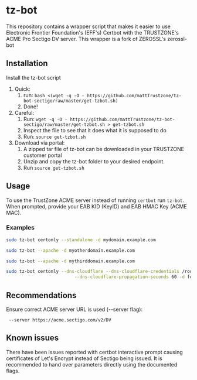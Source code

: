 tz-bot
===========

This repository contains a wrapper script that makes it easier to use 
Electronic Frontier Foundation's (EFF's) Certbot with the TRUSTZONE's ACME Pro Sectigo DV server.
This wrapper is a fork of ZEROSSL's zerossl-bot

Installation
------------

Install the tz-bot script
   1. Quick: 
      1. run:
      `bash <(wget -q -O - https://github.com/mattTrustzone/tz-bot-sectigo/raw/master/get-tzbot.sh)`
      2. Done!
   2. Careful: 
      1. Run: 
      `wget -q -O - https://github.com/mattTrustzone/tz-bot-sectigo/raw/master/get-tzbot.sh > get-tzbot.sh`
      2. Inspect the file to see that it does what it is supposed to do
      3. Run: `source get-tzbot.sh`
   3. Download via portal:
      1. A zipped tar file of tz-bot can be downloaded in your TRUSTZONE customer portal
      2. Unzip and copy the tz-bot folder to your desired endpoint.
      3. Run `source get-tzbot.sh`
      
Usage
-----

To use the TrustZone ACME server instead of running `certbot` run `tz-bot`.
When prompted, provide your EAB KID (KeyID) and EAB HMAC Key (ACME MAC).

### Examples

```bash
sudo tz-bot certonly --standalone -d mydomain.example.com
```

```bash
sudo tz-bot --apache -d myotherdomain.example.com
```

```bash
sudo tz-bot --apache -d mythirddomain.example.com 
```

```bash
sudo tz-bot certonly --dns-cloudflare --dns-cloudflare-credentials /root/.secrets/cloudflare-api-token \
                          --dns-cloudflare-propagation-seconds 60 -d fourth.example.com \
```

Recommendations
----

Ensure correct ACME server URL is used (--server flag):

```
 --server https://acme.sectigo.com/v2/DV
```


Known issues
-----

There have been issues reported with certbot interactive prompt causing certificates of Let's Encrypt instead of Sectigo being issued. It is recommended to hand over parameters directly using the documented flags.
